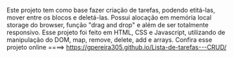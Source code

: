 Este projeto tem como base fazer criação de tarefas, podendo etitá-las, mover entre os blocos e deletá-las. Possui alocação em memória local storage do browser, função "drag and drop" e além de ser totalmente responsivo. Esse projeto foi feito em HTML, CSS e Javascript, utilizando de manipulação do DOM, map, remove, delete, add e arrays.
Confira esse projeto online ====> https://gpereira305.github.io/Lista-de-tarefas---CRUD/
